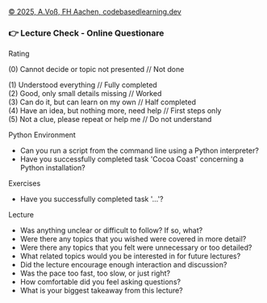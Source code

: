 [© 2025, A.Voß, FH Aachen, codebasedlearning.dev](mailto:info@codebasedlearning.dev)

### 👉 Lecture Check - Online Questionare

Rating

(0) Cannot decide or topic not presented // Not done

(1) Understood everything // Fully completed <br>
(2) Good, only small details missing // Worked <br>
(3) Can do it, but can learn on my own // Half completed <br>
(4) Have an idea, but nothing more, need help // First steps only <br>
(5) Not a clue, please repeat or help me // Do not understand
 
Python Environment

- Can you run a script from the command line using a Python interpreter?
- Have you successfully completed task 'Cocoa Coast' concerning a Python installation?

Exercises

- Have you successfully completed task '...'?

Lecture

- Was anything unclear or difficult to follow? If so, what?
- Were there any topics that you wished were covered in more detail?
- Were there any topics that you felt were unnecessary or too detailed?
- What related topics would you be interested in for future lectures?
- Did the lecture encourage enough interaction and discussion?
- Was the pace too fast, too slow, or just right?
- How comfortable did you feel asking questions?
- What is your biggest takeaway from this lecture?
